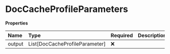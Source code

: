 # DocCacheProfileParameters

**Properties**

| Name   | Type                           | Required | Description |
| :----- | :----------------------------- | :------- | :---------- |
| output | List[DocCacheProfileParameter] | ❌       |             |

